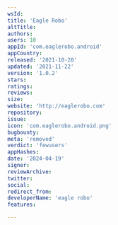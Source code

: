 ```yaml
---
wsId: 
title: 'Eagle Robo'
altTitle: 
authors: 
users: 10
appId: 'com.eaglerobo.android'
appCountry: 
released: '2021-10-20'
updated: '2021-11-22'
version: '1.0.2'
stars: 
ratings: 
reviews: 
size: 
website: 'http://eaglerobo.com'
repository: 
issue: 
icon: 'com.eaglerobo.android.png'
bugbounty: 
meta: 'removed'
verdict: 'fewusers'
appHashes: 
date: '2024-04-19'
signer: 
reviewArchive: 
twitter: 
social: 
redirect_from: 
developerName: 'eagle robo'
features: 

---
```


